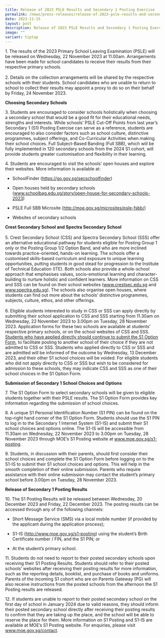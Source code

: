 ```yaml
---
title: Release of 2023 PSLE Results and Secondary 1 Posting Exercise
permalink: /news/press-releases/release-of-2023-psle-results-and-secondary-1-posting-exercise/
date: 2023-11-15
layout: post
description: Release of 2023 PSLE Results and Secondary 1 Posting Exercise
image: ""
variant: tiptap
---
```

<p>1. The results of the 2023 Primary School Leaving Examination (PSLE) will
be released on Wednesday, 22 November 2023 at 11.00am. Arrangements have
been made for school candidates to receive their results from their respective
primary schools.
<br>
<br>2. Details on the collection arrangements will be shared by the respective
schools with their students. School candidates who are unable to return
to school to collect their results may appoint a proxy to do so on their
behalf by Friday, 24 November 2023.&nbsp;</p>
<p><strong>Choosing Secondary Schools</strong>
</p>
<p>3. Students are encouraged to consider schools holistically when choosing
a secondary school that would be a good fit for their educational needs,
strengths and interests. While schools’ PSLE Cut-Off Points from last year’s
Secondary 1 (S1) Posting Exercise can serve as a reference, students are
encouraged to also consider factors such as school culture, distinctive
programmes, subject offerings, and Co-Curricular Activities when making
their school choices. Full Subject-Based Banding (Full SBB), which will
be fully implemented in 120 secondary schools from the 2024 S1 cohort,
will provide students greater customisation and flexibility in their learning.</p>
<p>4. Students are encouraged to visit the schools’ open houses and explore
their websites. More information is available at:</p>
<ul data-tight="true" class="tight">
<li>
<p>SchoolFinder (<a href="https://go.gov.sg/secschoolfinder" rel="noopener noreferrer nofollow" target="_blank">https://go.gov.sg/secschoolfinder</a>)</p>
</li>
<li>
<p>Open houses held by secondary schools (<a href="www.schoolbag.edu.sg/story/open-house-for-secondary-schools-2023" rel="noopener noreferrer nofollow" target="_blank">www.schoolbag.edu.sg/story/open-house-for-secondary-schools-2023</a>)</p>
</li>
<li>
<p>PSLE Full SBB Microsite (<a href="moe.gov.sg/microsites/psle-fsbb/" rel="noopener noreferrer nofollow" target="_blank">http://moe.gov.sg/microsites/psle-fsbb/</a>)</p>
</li>
<li>
<p>Websites of secondary schools</p>
</li>
</ul>
<p><strong>Crest Secondary School and Spectra Secondary School </strong>
<br>
<br>5. Crest Secondary School (CSS) and Spectra Secondary School (SSS) offer
an alternative educational pathway for students eligible for Posting Group
1 only or the Posting Group 1/2 Option Band, and who are more inclined
towards practice-oriented, hands-on learning. The schools offer a customised
skills-based curriculum and exposure to unique learning opportunities,
putting students in good stead for progression to the Institute of Technical
Education (ITE). Both schools also provide a whole-school approach that
emphasises values, socio-emotional learning and character-building to nurture
holistic and confident learners. More information on CSS and SSS can be
found on their school websites (<a href="http://www.crestsec.edu.sg/" rel="noopener noreferrer nofollow" target="_blank">www.crestsec.edu.sg</a> and <a href="http://www.spectra.edu.sg/" rel="noopener noreferrer nofollow" target="_blank">www.spectra.edu.sg</a>).
The schools also organise open houses, where students can find out more
about the schools’ distinctive programmes, subjects, culture, ethos, and
other offerings.
<br>
<br>6. Eligible students interested to study in CSS or SSS can apply directly
by submitting their school application to CSS and SSS starting from 11.30am
on Wednesday, 22 November 2023 to 3.00pm on Tuesday, 28 November 2023.
Application forms for these two schools are available at students’ respective
primary schools, or on the school websites of CSS and SSS. <u>Students who have applied directly should continue to submit the S1 Option Form</u>,
to facilitate posting to another school of their choice if they are not
admitted to CSS or SSS. Students who applied directly to CSS or SSS and
are admitted will be informed of the outcome by Wednesday, 13 December
2023, and their other S1 school choices will be voided. For eligible students
who did not apply directly to CSS or SSS but wish to be considered for
admission to these schools, they may indicate CSS and SSS as one of their
school choices in the S1 Option Form.</p>
<p><strong>Submission of Secondary 1 School Choices and Options</strong>
</p>
<p>7. The S1 Option Form to select secondary schools will be given to eligible
students together with their PSLE results. The S1 Option Form provides
key information regarding the submission of school choices.
<br>
</p>
<p>8. A unique S1 Personal Identification Number (S1 PIN) can be found on
the top-right hand corner of the S1 Option Form. Students should use the
S1 PIN to log in to the Secondary 1 Internet System (S1-IS) and submit
their S1 school choices and options online. The S1-IS will be accessible
from 11.30am on Wednesday, 22 November 2023 to 3.00pm on Tuesday, 28 November
2023 through MOE’s S1 Posting website at <a href="http://www.moe.gov.sg/s1-posting" rel="noopener noreferrer nofollow" target="_blank">www.moe.gov.sg/s1-posting</a>.</p>
<p>9. Students, in discussion with their parents, should first consider their
school choices and complete the S1 Option Form before logging on to the
S1-IS to submit their S1 school choices and options. This will help in
the smooth completion of their online submission. Parents who require assistance
with their online submission may contact the student’s primary school before
3.00pm on Tuesday, 28 November 2023.</p>
<p><strong>Release of Secondary 1 Posting Results</strong>
</p>
<p>10. The S1 Posting Results will be released between Wednesday, 20 December
2023 and Friday, 22 December 2023. The posting results can be accessed
through any of the following channels:</p>
<ul data-tight="true" class="tight">
<li>
<p>Short Message Service (SMS) via a local mobile number (if provided by
the applicant during the application process);</p>
</li>
<li>
<p>S1-IS (<a href="www.moe.gov.sg/s1-posting" rel="noopener noreferrer nofollow" target="_blank">http://www.moe.gov.sg/s1-posting</a>)
using the student’s Birth Certificate number / FIN, and the S1 PIN; or</p>
</li>
<li>
<p>At the student’s primary school.</p>
</li>
</ul>
<p>11. Students do not need to report to their posted secondary schools upon
receiving their S1 Posting Results. Students should refer to their posted
schools’ websites after receiving their posting results for more information,
such as the reporting details, booklist, and purchase of books and uniforms.
Parents of the incoming S1 cohort who are on Parents Gateway (PG) will
also receive instructions from the posted schools from the afternoon the
S1 Posting results are released.</p>
<p>12. If students are unable to report to their posted secondary school
on the first day of school in January 2024 due to valid reasons, they should
inform their posted secondary school directly after receiving their posting
results to confirm that they are taking up the place, and the school will
be able to reserve the place for them. More information on S1 Posting and
S1-IS are available at MOE’s&nbsp;S1 Posting website. For enquiries, please
visit <a href="http://www.moe.gov.sg/contact" rel="noopener noreferrer nofollow" target="_blank">www.moe.gov.sg/contact</a>.</p>